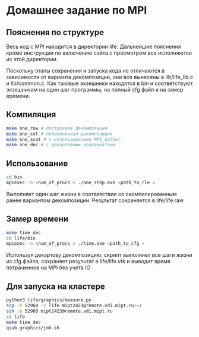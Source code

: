 # Домашнее задание по MPI

## Пояснения по структуре

Весь код с MPI находится в директории life. Дальнейшие пояснения кроме инструкции по включению сайта с просмотром все исполняются из этой директории.

Поскольку этапы сохранения и запуска кода не отличаются в зависимости от варианта декомпозиции, они все вынесены в lib/life_lib.c и lib/common.c. Как таковые экзешники находятся в bin и соответствуют экзешникам на один шаг программы, на полный cfg файл и на замер времени.

## Компиляция

```bash
make one_row # построчная декомпозиция
make one_col # поколоночная декомпозиция
make one_scat # с использованием MPI_Gather 
make one_dec # с декартовыми координатами
```

## Использование

```bash
cd bin
mpiexec -n <num_of_procs > ./one_step.exe <path_to_rle >
```

Выполняет один шаг жизни в соответствии со скомпилированным ранее вариантом декомпозиции. Результат сохраняется в life/life.raw

## Замер времени

```bash
make time_dec
cd life/bin
mpiexec -n <num_of_procs > ./time.exe <path_to_cfg >
```

Используя декартову декомпозицию, скрипт выполняет все шаги жизни из cfg файла, сохраняет результат в life/life.vtk и выводит время потраченное на MPI без учета IO

## Для запуска на кластере

```bash
python3 life/graphics/measure.py
scp -P 52960 -r life mipt2423@remote.vdi.mipt.ru:~/
ssh -p 52960 mipt2423@remote.vdi.mipt.ru
cd life
make time_dec
qsub graphics/job.sh
```
